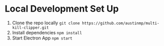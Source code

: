 # Local Development Set Up

1. Clone the repo locally
`git clone https://github.com/austinmp/multi-kill-clipper.git`
2. Install dependencies
`npm install`
3. Start Electron App
`npm start`
